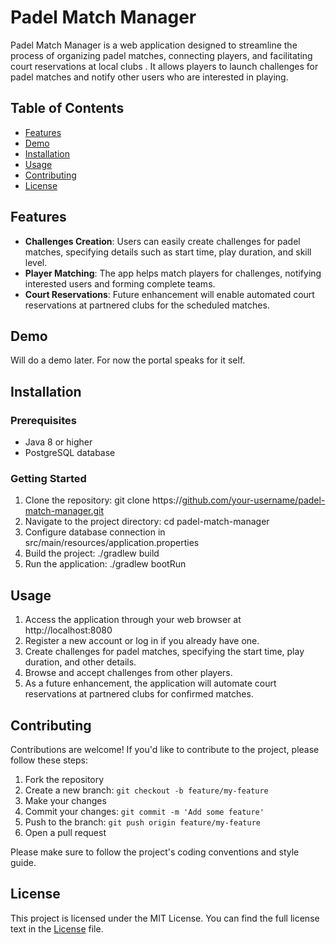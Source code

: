 # Padel Match Manager



Padel Match Manager is a web application designed to streamline the process of organizing padel matches, connecting players, and facilitating court reservations at local clubs . It allows players to launch challenges for padel matches and notify other users who are interested in playing. 

## Table of Contents

- [Features](#features)
- [Demo](#demo)
- [Installation](#installation)
- [Usage](#usage)
- [Contributing](#contributing)
- [License](#license)

## Features

- **Challenges Creation**: Users can easily create challenges for padel matches, specifying details such as start time, play duration, and skill level.
- **Player Matching**: The app helps match players for challenges, notifying interested users and forming complete teams.
- **Court Reservations**: Future enhancement will enable automated court reservations at partnered clubs for the scheduled matches.

## Demo

Will do a demo later. For now the portal speaks for it self.

## Installation

### Prerequisites

- Java 8 or higher
- PostgreSQL database

### Getting Started

1. Clone the repository: git clone https://[github.com/your-username/padel-match-manager.git](https://github.com/miguelTavaresBotelho/padel-match-manager)
2. Navigate to the project directory: cd padel-match-manager 
3. Configure database connection in src/main/resources/application.properties 
4. Build the project: ./gradlew build 
5. Run the application: ./gradlew bootRun

## Usage

1. Access the application through your web browser at http://localhost:8080
2. Register a new account or log in if you already have one.
3. Create challenges for padel matches, specifying the start time, play duration, and other details.
4. Browse and accept challenges from other players.
5. As a future enhancement, the application will automate court reservations at partnered clubs for confirmed matches.

## Contributing

Contributions are welcome! If you'd like to contribute to the project, please follow these steps:

1. Fork the repository
2. Create a new branch: `git checkout -b feature/my-feature`
3. Make your changes
4. Commit your changes: `git commit -m 'Add some feature'`
5. Push to the branch: `git push origin feature/my-feature`
6. Open a pull request

Please make sure to follow the project's coding conventions and style guide.

## License

This project is licensed under the MIT License. You can find the full license text in the [License](LICENSE) file.

